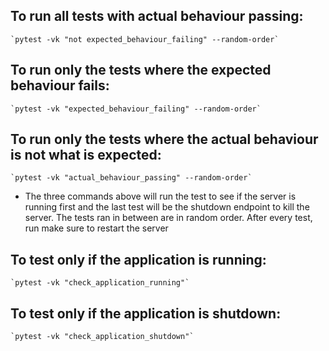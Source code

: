 ## To run all tests with actual behaviour passing:
    `pytest -vk "not expected_behaviour_failing" --random-order`

## To run only the tests where the expected behaviour fails:
    `pytest -vk "expected_behaviour_failing" --random-order`

## To run only the tests where the actual behaviour is not what is expected:
    `pytest -vk "actual_behaviour_passing" --random-order`

- The three commands above will run the test to see if the server is running first and the last test will be the shutdown endpoint to kill the server. The tests ran in between are in random order. After every test, run make sure to restart the server

## To test only if the application is running:
    `pytest -vk "check_application_running"`

## To test only if the application is shutdown:
    `pytest -vk "check_application_shutdown"`